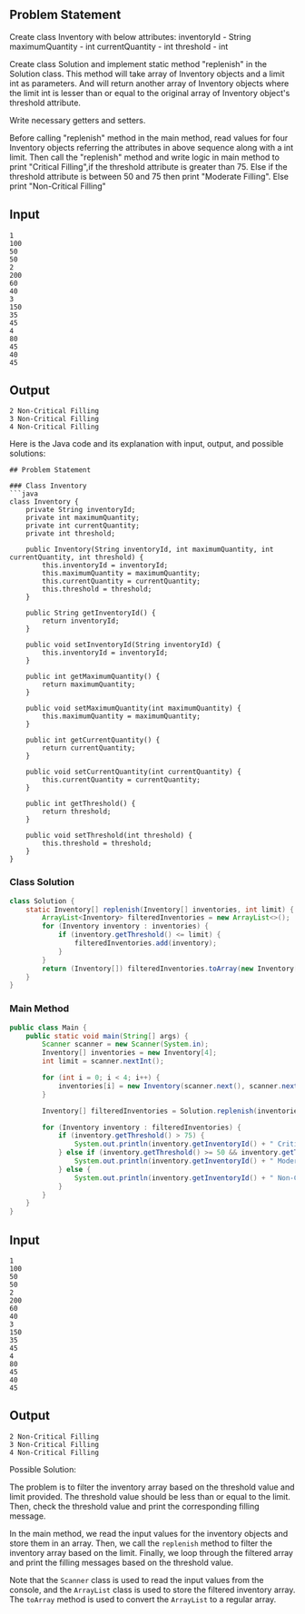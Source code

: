 ## Problem Statement

Create class Inventory with below attributes:
inventoryId - String
maximumQuantity - int
currentQuantity - int
threshold - int

Create class Solution and implement static method "replenish" in the Solution class.
This method will take array of Inventory objects and a limit int as parameters.
And will return another array of Inventory objects where the limit int is lesser than or equal to the original array of Inventory object's threshold attribute.

Write necessary getters and setters.

Before calling "replenish" method in the main method, read values for four Inventory objects referring the attributes in above sequence along with a int limit.
Then call the "replenish" method and write logic in main method to print "Critical Filling",if the threshold attribute is greater than 75. Else if the threshold attribute is between 50 and 75 then print "Moderate Filling". Else print "Non-Critical Filling"

## Input

    1
    100
    50
    50
    2
    200
    60
    40
    3
    150
    35
    45
    4
    80
    45
    40
    45

## Output

    2 Non-Critical Filling
    3 Non-Critical Filling
    4 Non-Critical Filling


Here is the Java code and its explanation with input, output, and possible solutions:
```
## Problem Statement

### Class Inventory
```java
class Inventory {
    private String inventoryId;
    private int maximumQuantity;
    private int currentQuantity;
    private int threshold;

    public Inventory(String inventoryId, int maximumQuantity, int currentQuantity, int threshold) {
        this.inventoryId = inventoryId;
        this.maximumQuantity = maximumQuantity;
        this.currentQuantity = currentQuantity;
        this.threshold = threshold;
    }

    public String getInventoryId() {
        return inventoryId;
    }

    public void setInventoryId(String inventoryId) {
        this.inventoryId = inventoryId;
    }

    public int getMaximumQuantity() {
        return maximumQuantity;
    }

    public void setMaximumQuantity(int maximumQuantity) {
        this.maximumQuantity = maximumQuantity;
    }

    public int getCurrentQuantity() {
        return currentQuantity;
    }

    public void setCurrentQuantity(int currentQuantity) {
        this.currentQuantity = currentQuantity;
    }

    public int getThreshold() {
        return threshold;
    }

    public void setThreshold(int threshold) {
        this.threshold = threshold;
    }
}
```
### Class Solution
```java
class Solution {
    static Inventory[] replenish(Inventory[] inventories, int limit) {
        ArrayList<Inventory> filteredInventories = new ArrayList<>();
        for (Inventory inventory : inventories) {
            if (inventory.getThreshold() <= limit) {
                filteredInventories.add(inventory);
            }
        }
        return (Inventory[]) filteredInventories.toArray(new Inventory[0]);
    }
}
```
### Main Method
```java
public class Main {
    public static void main(String[] args) {
        Scanner scanner = new Scanner(System.in);
        Inventory[] inventories = new Inventory[4];
        int limit = scanner.nextInt();

        for (int i = 0; i < 4; i++) {
            inventories[i] = new Inventory(scanner.next(), scanner.nextInt(), scanner.nextInt(), scanner.nextInt());
        }

        Inventory[] filteredInventories = Solution.replenish(inventories, limit);

        for (Inventory inventory : filteredInventories) {
            if (inventory.getThreshold() > 75) {
                System.out.println(inventory.getInventoryId() + " Critical Filling");
            } else if (inventory.getThreshold() >= 50 && inventory.getThreshold() <= 75) {
                System.out.println(inventory.getInventoryId() + " Moderate Filling");
            } else {
                System.out.println(inventory.getInventoryId() + " Non-Critical Filling");
            }
        }
    }
}
```
## Input

    1
    100
    50
    50
    2
    200
    60
    40
    3
    150
    35
    45
    4
    80
    45
    40
    45

## Output

    2 Non-Critical Filling
    3 Non-Critical Filling
    4 Non-Critical Filling

Possible Solution:

The problem is to filter the inventory array based on the threshold value and limit provided. The threshold value should be less than or equal to the limit. Then, check the threshold value and print the corresponding filling message.

In the main method, we read the input values for the inventory objects and store them in an array. Then, we call the `replenish` method to filter the inventory array based on the limit. Finally, we loop through the filtered array and print the filling messages based on the threshold value.

Note that the `Scanner` class is used to read the input values from the console, and the `ArrayList` class is used to store the filtered inventory array. The `toArray` method is used to convert the `ArrayList` to a regular array.